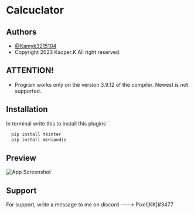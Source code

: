 # Calcuclator

## Authors

- [@Kamyk3215104](https://github.com/Kamyk3215104)
- Copyright 2023 Kacper.K All right reserved.

## ATTENTION!
- Program works only on the version 3.9.12 of the compiler. Newest is not supported.

## Installation

In terminal write this to install this plugins

```bash
  pip install tkinter
  pip install miniaudio
```

## Preview

![App Screenshot](https://cdn.discordapp.com/attachments/1112807909483610133/1112826156077568081/image.png)

## Support

For support, write a message to me on discord ---> Pixel[KK]#3477

